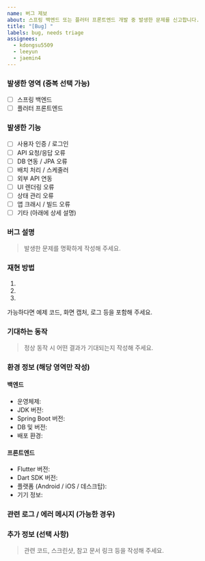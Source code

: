 ```yaml
---
name: 버그 제보
about: 스프링 백엔드 또는 플러터 프론트엔드 개발 중 발생한 문제를 신고합니다.
title: "[Bug] "
labels: bug, needs triage
assignees:
  - kdongsu5509
  - leeyun
  - jaemin4
---
```


### 발생한 영역 (중복 선택 가능)

- [ ] 스프링 백엔드
- [ ] 플러터 프론트엔드

### 발생한 기능

- [ ] 사용자 인증 / 로그인
- [ ] API 요청/응답 오류
- [ ] DB 연동 / JPA 오류
- [ ] 배치 처리 / 스케줄러
- [ ] 외부 API 연동
- [ ] UI 렌더링 오류
- [ ] 상태 관리 오류
- [ ] 앱 크래시 / 빌드 오류
- [ ] 기타 (아래에 상세 설명)

### 버그 설명

> 발생한 문제를 명확하게 작성해 주세요.

### 재현 방법

1.  
2.  
3.  

가능하다면 예제 코드, 화면 캡처, 로그 등을 포함해 주세요.

### 기대하는 동작

> 정상 동작 시 어떤 결과가 기대되는지 작성해 주세요.

### 환경 정보 (해당 영역만 작성)

#### 백엔드

- 운영체제:
- JDK 버전:
- Spring Boot 버전:
- DB 및 버전:
- 배포 환경:

#### 프론트엔드

- Flutter 버전:
- Dart SDK 버전:
- 플랫폼 (Android / iOS / 데스크탑):
- 기기 정보:

### 관련 로그 / 에러 메시지 (가능한 경우)

### 추가 정보 (선택 사항)

> 관련 코드, 스크린샷, 참고 문서 링크 등을 작성해 주세요.
